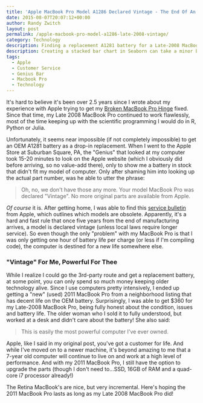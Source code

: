 ```yaml
---
title: 'Apple MacBook Pro Model A1286 Declared Vintage - The End Of An Era'
date: 2015-08-07T20:07:12+00:00
author: Randy Zwitch
layout: post
permalink: /apple-macbook-pro-model-a1286-late-2008-vintage/
category: Technology
description: Finding a replacement A1281 battery for a Late-2008 MacBook Pro is difficult, but not impossible. Here's what I solved my battery issues.
description: Creating a stacked bar chart in Seaborn can take a minor bit of effort, but the cognitive refresher for me was well worth the effort.
tags:
  - Apple
  - Customer Service
  - Genius Bar
  - Macbook Pro
  - Technology
---
```

It's hard to believe it's been over 2.5 years since I wrote about my experience with Apple trying to get my [Broken MacBook Pro Hinge](http://randyzwitch.com/broken-macbook-pro-hinge-fixed-free/) fixed. Since that time, my Late 2008 MacBook Pro continued to work flawlessly, most of the time keeping up with the scientific programming I would do in R, Python or Julia.

Unfortunately, it seems near impossible (if not completely impossible) to get an OEM A1281 battery as a drop-in replacement. When I went to the Apple Store at Suburban Square, PA, the "Genius" that looked at my computer took 15-20 minutes to look on the Apple website (which I obviously did before arriving, so no value-add there), only to show me a battery in stock that didn't fit my model of computer. Only after shaming him into looking up the actual part number, was he able to utter the phrase:

> Oh, no, we don't have those any more. Your model MacBook Pro was declared "Vintage". No more original parts are available from Apple.

_Of course_ it is. After getting home, I was able to find this [service bulletin](https://support.apple.com/en-us/HT201624) from Apple, which outlines which models are obsolete. Apparently, it's a hard and fast rule that once five years from the end of manufacturing arrives, a model is declared vintage (unless local laws require longer service). So even though the only "problem" with my MacBook Pro is that I was only getting one hour of battery life per charge (or less if I'm compiling code), the computer is destined for a new life somewhere else.

### "Vintage" For Me, Powerful For Thee

While I realize I could go the 3rd-party route and get a replacement battery, at some point, you can only spend so much money keeping older technology alive. Since I use computers pretty intensively, I ended up getting a "new" (used) 2011 MacBook Pro from a neighborhood listing that has decent life on the OEM battery. Surprisingly, I was able to get $360 for my Late-2008 MacBook Pro, being fully honest about the condition, issues and battery life. The older woman who I sold it to fully understood, but worked at a desk and didn't care about the battery! She also said:

> This is easily the most powerful computer I've ever owned.

Apple, like I said in my original post, you've got a customer for life. And while I've moved on to a newer machine, it's beyond amazing to me that a 7-year old computer will continue to live on and work at a high level of performance. And with my 2011 MacBook Pro, I still have the option to upgrade the parts (though I don't need to...SSD, 16GB of RAM and a quad-core i7 processor already!)

The Retina MacBook's are nice, but very incremental. Here's hoping the 2011 MacBook Pro lasts as long as my Late 2008 MacBook Pro did!
